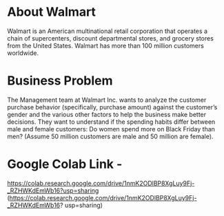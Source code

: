 # About Walmart
Walmart is an American multinational retail corporation that operates a chain of supercenters, discount departmental stores, and grocery stores from the United States. Walmart has more than 100 million customers worldwide.

# Business Problem
The Management team at Walmart Inc. wants to analyze the customer purchase behavior (specifically, purchase amount) against the customer’s gender and the various other factors to help the business make better decisions. They want to understand if the spending habits differ between male and female customers: Do women spend more on Black Friday than men? (Assume 50 million customers are male and 50 million are female).

# Google Colab Link -
https://colab.research.google.com/drive/1nmK2ODlBP8XgLuy9Fj-_RZHWKdEmWb16?usp=sharing (https://colab.research.google.com/drive/1nmK2ODlBP8XgLuy9Fj-_RZHWKdEmWb16?
usp=sharing)
